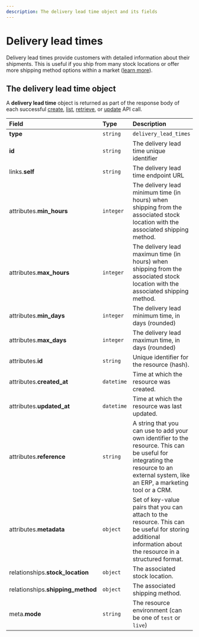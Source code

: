 ```yaml
---
description: The delivery lead time object and its fields
---
```


# Delivery lead times

Delivery lead times provide customers with detailed information about their shipments. This is useful if you ship from many stock locations or offer more shipping method options within a market \([learn more](https://commercelayer.io/glossary/delivery_lead_time/)\).

## The delivery lead time object

A **delivery lead time** object is returned as part of the response body of each successful [create](https://docs.commercelayer.io/api/resources/delivery_lead_times/create_delivery_lead_time), [list](https://docs.commercelayer.io/api/resources/delivery_lead_times/list_delivery_lead_times), [retrieve](https://docs.commercelayer.io/api/resources/delivery_lead_times/retrieve_delivery_lead_time), or [update](https://docs.commercelayer.io/api/resources/delivery_lead_times/update_delivery_lead_time) API call.

| Field | Type | Description |
| :--- | :--- | :--- |
| **type** | `string` | `delivery_lead_times` |
| **id** | `string` | The delivery lead time unique identifier |
| links.**self** | `string` | The delivery lead time endpoint URL |
| attributes.**min\_hours** | `integer` | The delivery lead minimum time \(in hours\) when shipping from the associated stock location with the associated shipping method. |
| attributes.**max\_hours** | `integer` | The delivery lead maximun time \(in hours\) when shipping from the associated stock location with the associated shipping method. |
| attributes.**min\_days** | `integer` | The delivery lead minimum time, in days \(rounded\) |
| attributes.**max\_days** | `integer` | The delivery lead maximun time, in days \(rounded\) |
| attributes.**id** | `string` | Unique identifier for the resource \(hash\). |
| attributes.**created\_at** | `datetime` | Time at which the resource was created. |
| attributes.**updated\_at** | `datetime` | Time at which the resource was last updated. |
| attributes.**reference** | `string` | A string that you can use to add your own identifier to the resource. This can be useful for integrating the resource to an external system, like an ERP, a marketing tool or a CRM. |
| attributes.**metadata** | `object` | Set of key-value pairs that you can attach to the resource. This can be useful for storing additional information about the resource in a structured format. |
| relationships.**stock\_location** | `object` | The associated stock location. |
| relationships.**shipping\_method** | `object` | The associated shipping method. |
| meta.**mode** | `string` | The resource environment \(can be one of `test` or `live`\) |

